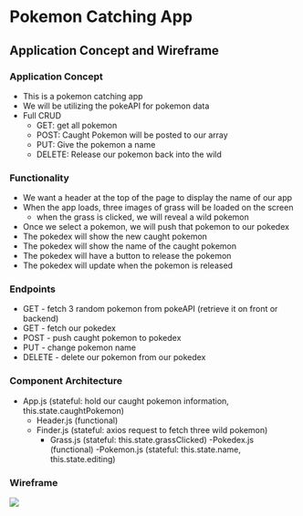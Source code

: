 # Pokemon Catching App

## Application Concept and Wireframe
### Application Concept
- This is a pokemon catching app
- We will be utilizing the pokeAPI for pokemon data
- Full CRUD
    - GET: get all pokemon
    - POST: Caught Pokemon will be posted to our array 
    - PUT: Give the pokemon a name
    - DELETE: Release our pokemon back into the wild

### Functionality
- We want a header at the top of the page to display the name of our app
- When the app loads, three images of grass will be loaded on the screen
    - when the grass is clicked, we will reveal a wild pokemon
- Once we select a pokemon, we will push that pokemon to our pokedex
- The pokedex will show the new caught pokemon
- The pokedex will show the name of the caught pokemon
- The pokedex will have a button to release the pokemon
- The pokedex will update when the pokemon is released

### Endpoints
- GET - fetch 3 random pokemon from pokeAPI (retrieve it on front or backend)
- GET - fetch our pokedex
- POST - push caught pokemon to pokedex
- PUT - change pokemon name
- DELETE - delete our pokemon from our pokedex

### Component  Architecture
- App.js (stateful: hold our caught pokemon information, this.state.caughtPokemon)
    - Header.js (functional)
    - Finder.js (stateful: axios request to fetch three wild pokemon)
        - Grass.js (stateful: this.state.grassClicked)
    -Pokedex.js (functional)
        -Pokemon.js (stateful: this.state.name, this.state.editing)

### Wireframe 
<img src="./screenshots/name/PNG">
